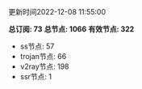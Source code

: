 更新时间2022-12-08 11:55:00

**总订阅: 73**
**总节点: 1066**
**有效节点: 322**
- ss节点: 57
- trojan节点: 66
- v2ray节点: 198
- ssr节点: 1
